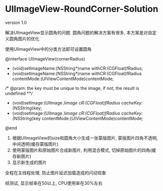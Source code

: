 # UIImageView-RoundCorner-Solution
version 1.0

解决UIImageView显示圆角的问题.
圆角问题的解决方案有很多, 本方案是对自定义圆角图片的优化

使用UIImageView中的分类方法即可设置圆角

@interface UIImageView(cornerRadius)

- (void)setImageName:(NSString*)name withCR:(CGFloat)fRadius;
- (void)setImageName:(NSString*)name withCR:(CGFloat)fRadius contentMode:(UIViewContentMode)contentMode;

/*
    @pram: the key must be unique to the image, if not, the result is undefined
 **/
- (void)setImage:(UIImage *)image cR:(CGFloat)fRadius cacheKey:(NSString*)key;
- (void)setImage:(UIImage *)image cR:(CGFloat)fRadius cacheKey:(NSString*)key contentMode:(UIViewContentMode)contentMode;

@end

1. 根据UIImageView的size和圆角大小生成一张蒙版图片, 蒙版图片四角不透明, 中间透明(缓存蒙版图片)
2. 使用蒙版图片和原始图片合成新图片, 利用混合模式, 切掉原始图片的四角(缓存新图片)
3. 显示新生成的图片

全程在主线程处理, 防止图片延迟加载造成的闪动现象

经测试, 显示帧率在50以上, CPU使用率在30%左右


